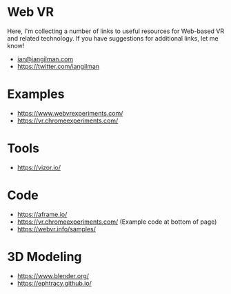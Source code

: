 # Web VR

Here, I'm collecting a number of links to useful resources for Web-based VR and related technology. If you have suggestions for additional links, let me know!

* ian@iangilman.com
* https://twitter.com/iangilman

# Examples

* https://www.webvrexperiments.com/
* https://vr.chromeexperiments.com/

# Tools

* https://vizor.io/

# Code

* https://aframe.io/
* https://vr.chromeexperiments.com/ (Example code at bottom of page)
* https://webvr.info/samples/

# 3D Modeling

* https://www.blender.org/
* https://ephtracy.github.io/
